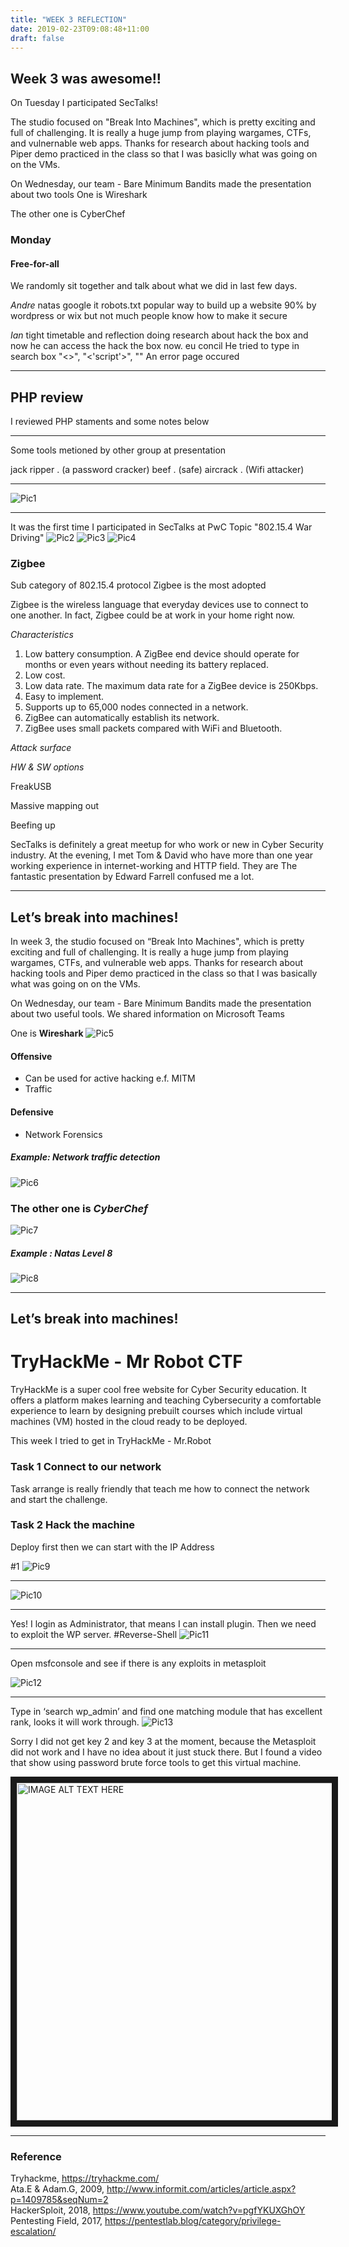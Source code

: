 ```yaml
---
title: "WEEK 3 REFLECTION"
date: 2019-02-23T09:08:48+11:00
draft: false
---
```


## Week 3 was awesome!!

On Tuesday I participated SecTalks!

The studio focused on "Break Into Machines", which is pretty exciting and full of challenging. It is really a huge jump from playing wargames, CTFs, and vulnernable web apps. Thanks for research about hacking tools and Piper demo practiced in the class so that I was basiclly what was going on on the VMs.

On Wednesday, our team - Bare Minimum Bandits made the presentation about two tools
One is Wireshark

The other one is CyberChef

### Monday

#### Free-for-all
We randomly sit together and talk about what we did in last few days.

*Andre*
natas 
google it robots.txt
 popular way to build up a website 90% by wordpress or wix
but  not much people know how to make it secure 

*Ian* 
tight timetable and reflection
doing research about hack the box and now he can access the hack the box now.
eu concil 
He tried to type in search box "<>", "<'script'>", "<test>"
An error page occured 
- - - -
## PHP review

I reviewed PHP staments and some notes below

<? php
	This is a single line comment
#	This is a single line comment
/*
	This is a multiple line comment
*/
 You can also use comments to leave out parts of a code line
$x =5/* + 15 */+5; (a variable starts with $)
echo $x; ———(output is 10)

echo “This “,”string “,”was “,”made “,”with multiple parameters.”;
print “can only have one argument ”

?>  
- - - -

Some tools metioned by other group at presentation

jack ripper . (a password cracker)
beef . (safe)
aircrack  . (Wifi attacker)

- - - -

![Pic1](/W3-Au.Bypass.png)

- - - -
It was the first time I participated in SecTalks at PwC
Topic "802.15.4 War Driving"
![Pic2](/SecTalks.png)
![Pic3](/ST-chips.png)
![Pic4](/ST-heying.png)

### Zigbee
Sub category of 802.15.4 protocol 
Zigbee is the most adopted 

Zigbee is the wireless language that everyday devices use to connect to one another. In fact, Zigbee could be at work in your home right now.

*Characteristics*

1. Low battery consumption. A ZigBee end device should operate for months or even years without needing its battery replaced.
2. Low cost.
3. Low data rate. The maximum data rate for a ZigBee device is 250Kbps.
4. Easy to implement.
5. Supports up to 65,000 nodes connected in a network.
6. ZigBee can automatically establish its network.
7. ZigBee uses small packets compared with WiFi and Bluetooth. 

*Attack surface*

*HW & SW options*

FreakUSB 

Massive mapping out

Beefing up

SecTalks is definitely a great meetup for who work or new in Cyber Security industry. At the evening, I met Tom & David who have more than one year working experience in internet-working and HTTP field. They are 
The fantastic presentation by Edward Farrell confused me a lot.
- - - -
## Let’s break into machines!

In week 3, the studio focused on “Break Into Machines", which is pretty exciting and full of challenging. It is really a huge jump from playing wargames, CTFs, and vulnerable web apps. Thanks for research about hacking tools and Piper demo practiced in the class so that I was basically what was going on on the VMs.

On Wednesday, our team - Bare Minimum Bandits made the presentation about two useful tools. We shared information on Microsoft Teams

One is **Wireshark**
![Pic5](/W3-Wireshark.png)
#### Offensive
* Can be used for active hacking e.f. MITM 
* Traffic 
#### Defensive 
* Network Forensics

##### Example: Network traffic detection

![Pic6](/W3-Wire-Example.png)

### The other one is *CyberChef*
![Pic7](/W3-CyberChef.png)

##### Example : Natas Level 8 

![Pic8](/W3-Natas.png)

----
## Let’s break into machines!

# TryHackMe - Mr Robot CTF
TryHackMe is a super cool free website for Cyber Security education. It offers a platform makes learning and teaching Cybersecurity a comfortable experience to learn by designing prebuilt courses which include virtual machines (VM) hosted in the cloud ready to be deployed. 

This week I tried to get in TryHackMe - Mr.Robot 

### Task 1 Connect to our network
Task arrange is really friendly that teach me how to connect the network and start the challenge. 

### Task 2  Hack the machine

Deploy first then we can start with the IP Address

#1 
![Pic9](/W3-MR-Burp.png)

- - - -
![Pic10](/WK3-MR-WPlogin.png)
- - - -
Yes! I login as Administrator, that means I can install plugin.
Then we need to exploit the WP server.
#Reverse-Shell
![Pic11](/WK3-MR-Admin.png)
- - - -
Open msfconsole and see if there is any exploits in metasploit

![Pic12](/WL3-MR-Metasploit.png)

- - - -
Type in ‘search wp_admin’ and find one matching module that has excellent rank, looks it will work through.
![Pic13](/WK3-MR-WP-admin.png)

Sorry I did not get key 2 and key 3 at the moment, because the Metasploit did not work and I have no idea about it just stuck there. But I found a video that show using password brute force tools to get this virtual machine. 

<a href="http://www.youtube.com/watch?feature=player_embedded&v=pgfYKUXGhOY
" target="_blank"><img src="http://img.youtube.com/vi/pgfYKUXGhOY/0.jpg" 
alt="IMAGE ALT TEXT HERE" width="600" height="540" border="10" /></a>


- - - -
### Reference

Tryhackme, <https://tryhackme.com/><br>
Ata.E & Adam.G, 2009, <http://www.informit.com/articles/article.aspx?p=1409785&seqNum=2><br>
HackerSploit, 2018, <https://www.youtube.com/watch?v=pgfYKUXGhOY><br>
Pentesting Field, 2017, <https://pentestlab.blog/category/privilege-escalation/><br>

